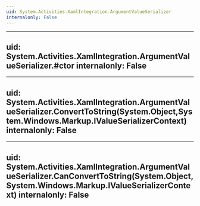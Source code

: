 ```yaml
---
uid: System.Activities.XamlIntegration.ArgumentValueSerializer
internalonly: False
---
```


---
uid: System.Activities.XamlIntegration.ArgumentValueSerializer.#ctor
internalonly: False
---

---
uid: System.Activities.XamlIntegration.ArgumentValueSerializer.ConvertToString(System.Object,System.Windows.Markup.IValueSerializerContext)
internalonly: False
---

---
uid: System.Activities.XamlIntegration.ArgumentValueSerializer.CanConvertToString(System.Object,System.Windows.Markup.IValueSerializerContext)
internalonly: False
---
